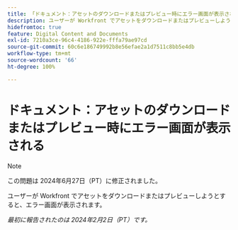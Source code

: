 ```yaml
---
title: 「ドキュメント：アセットのダウンロードまたはプレビュー時にエラー画面が表示される」
description: ユーザーが Workfront でアセットをダウンロードまたはプレビューしようとすると、エラー画面が表示されます。
hidefromtoc: true
feature: Digital Content and Documents
exl-id: 7210a3ce-96c4-4186-922e-fffa79ae97cd
source-git-commit: 60c6e186749992b8e56efae2a1d7511c8bb5e4db
workflow-type: tm+mt
source-wordcount: '66'
ht-degree: 100%

---
```


# ドキュメント：アセットのダウンロードまたはプレビュー時にエラー画面が表示される


>[!NOTE]
>
>この問題は 2024年6月27日（PT）に修正されました。

ユーザーが Workfront でアセットをダウンロードまたはプレビューしようとすると、エラー画面が表示されます。

_最初に報告されたのは 2024年2月2日（PT）です。_
